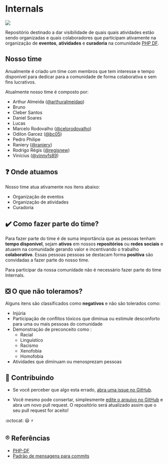 # Internals

![](http://lydiaramsey.com/savannah/wp-content/uploads/2017/06/Handshake.jpg)

Repositório destinado a dar visibilidade de quais quais atividades estão sendo organizadas e quais colaboradores que participam ativamente na organização de **eventos**, **atividades** e **curadoria** na comunidade [PHP DF](https://phpdf.org.br). 

## Nosso time

Anualmente é criado um time com membros que tem interesse e tempo disponível para dedicar para a comunidade de forma colaborativa e sem fins lucrativos.

Atualmente nosso time é composto por:

- Arthur Almeida ([@arthuralmeidap](https://github.com/arthuralmeidap))
- Bruno
- Cleber Santos
- Daniel Soares
- Lucas
- Marcelo Rodovalho ([@celorodovalho](https://github.com/celorodovalho))
- Odilon Garcez ([@bc05](https://github.com/bc05))
- Pedro Philipe
- Raniery ([@raniery](https://github.com/raniery))
- Rodrigo Régis ([@regisnew](https://github.com/regisnew))
- Vinícius ([@vinnyfs89](https://github.com/vinnyfs89))

## :question: Onde atuamos

Nosso time atua ativamente nos itens abaixo:
- Organização de eventos
- Organização de atividades
- Curadoria

## :heavy_check_mark: Como fazer parte do time?

Para fazer parte do time é de suma importância que as pessoas tenham **tempo disponível**, sejam **ativos** em nossos **repositórios** ou **redes sociais** e atuaem na comunidade gerando valor e incentivando o trabalho **colaborativo**. Essas pessoas pessoas se destacam forma **positiva** são convidadas a fazer parte do nosso time.

Para participar da nossa comunidade não é necessário fazer parte do time Internals.

## :negative_squared_cross_mark: O que não toleramos?

Alguns itens são classificados como **negativos** e não são tolerados como:

- Injúria
- Participação de conflitos tóxicos que diminua ou estimule desconforto para uma ou mais pessoas do comunidade
- Demonstração de preconceito como :
  - Racial
  - Linguístico
  - Racismo
  - Xenofobia
  - Homofobia
- Atividades que diminuam ou menosprezam pessoas

## :handshake: Contribuindo

 * Se você perceber que algo esta errado, [abra uma issue no GitHub](https://github.com/php-fig/php-fig.github.com/issues).

 * Você mesmo pode consertar, simplesmente [edite o arquivo no GitHub](https://github.com/blog/905-edit-like-an-ace) e abra um novo pull request. O repositório será atualizado assim que o seu pull request for aceito!

:octocat: :smiley: :zap:

## :registered: Referências
- [PHP-DF](https://phpdf.org.br)
- [Padrão de mensagens para commits](https://github.com/devbrotherhood/cmc)
